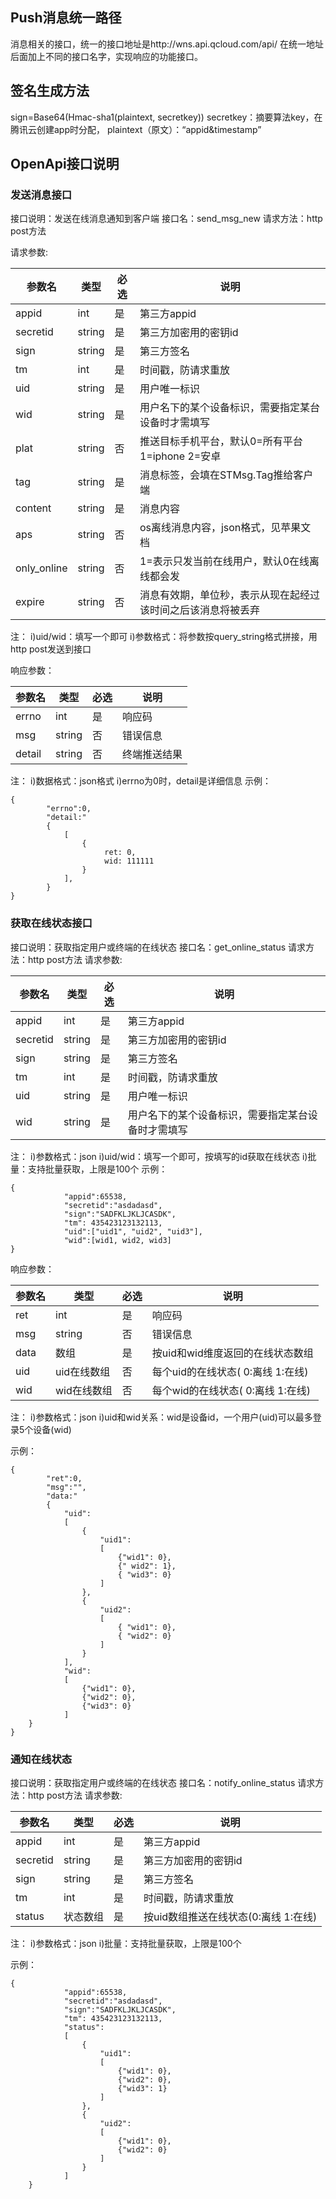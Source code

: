 ## Push消息统一路径
消息相关的接口，统一的接口地址是http://wns.api.qcloud.com/api/
在统一地址后面加上不同的接口名字，实现响应的功能接口。

## 签名生成方法
sign=Base64(Hmac-sha1(plaintext, secretkey))
secretkey：摘要算法key，在腾讯云创建app时分配，
plaintext（原文）：“appid&timestamp”

## OpenApi接口说明
### 发送消息接口
接口说明：发送在线消息通知到客户端
接口名：send_msg_new
请求方法：http post方法

请求参数:

| 参数名 | 类型 | 必选 | 说明 |
|---------|---------|---------|---------|
| appid | int | 是 | 第三方appid |
| secretid | string | 是 | 第三方加密用的密钥id |
| sign | string | 是 | 第三方签名 |
| tm | int | 是 | 时间戳，防请求重放 |
| uid | string | 是 | 用户唯一标识 |
| wid | string | 是 | 用户名下的某个设备标识，需要指定某台设备时才需填写 |
| plat | string | 否 | 推送目标手机平台，默认0=所有平台 1=iphone 2=安卓 |
| tag | string | 是 | 消息标签，会填在STMsg.Tag推给客户端 |
| content | string | 是 | 消息内容 |
| aps | string | 否 | os离线消息内容，json格式，见苹果文档 |
| only_online | string | 否 | 1=表示只发当前在线用户，默认0在线离线都会发 |
| expire | string | 否 | 消息有效期，单位秒，表示从现在起经过该时间之后该消息将被丢弃 |
注：
i)uid/wid：填写一个即可
i)参数格式：将参数按query_string格式拼接，用http post发送到接口

响应参数：

| 参数名 | 类型 | 必选|说明|
|---------|---------|---------|---------|
| errno | int | 是 | 响应码 |
| msg | string | 否 | 错误信息 |
| detail | string | 否 | 终端推送结果 |
注：
i)数据格式：json格式
i)errno为0时，detail是详细信息
示例：

```
{
		"errno":0,
		"detail:"
		{
			[
				{
					 ret: 0,
					 wid: 111111
				}
			],
		}
}

```

### 获取在线状态接口
接口说明：获取指定用户或终端的在线状态
接口名：get_online_status
请求方法：http post方法
请求参数:

| 参数名 | 类型 | 必选|说明|
|---------|---------|---------|---------|
| appid | int | 是 | 第三方appid |
| secretid | string | 是 | 第三方加密用的密钥id |
| sign | string | 是 | 第三方签名 |
| tm | int | 是 | 时间戳，防请求重放 |
| uid | string | 是 | 用户唯一标识|
| wid | string | 是 | 用户名下的某个设备标识，需要指定某台设备时才需填写 |

注：
i)参数格式：json
i)uid/wid：填写一个即可，按填写的id获取在线状态
i)批量：支持批量获取，上限是100个
示例：

```
{
			"appid":65538,
			"secretid":"asdadasd",
			"sign":"SADFKLJKLJCASDK",
			"tm": 435423123132113,
			"uid":["uid1", "uid2", "uid3"],
			"wid":[wid1, wid2, wid3]
}

```

响应参数：

| 参数名 | 类型 | 必选|说明|
|---------|---------|---------|---------|
| ret | int | 是 | 响应码 |
| msg | string | 否 | 错误信息 |
| data | 数组 | 是 | 按uid和wid维度返回的在线状态数组 |
| uid |  uid在线数组 | 否 | 每个uid的在线状态( 0:离线  1:在线) |
| wid |  wid在线数组 | 否 | 每个wid的在线状态( 0:离线  1:在线) |
注：
i)参数格式：json
i)uid和wid关系：wid是设备id，一个用户(uid)可以最多登录5个设备(wid)

示例：

```
{
		"ret":0,
		"msg":"",
		"data:"
		{
			"uid":
			[
				{
					"uid1":
					[
						{"wid1": 0},
						{" wid2": 1},
						{ "wid3": 0}
					]
				},
				{
					"uid2":
					[
						{ "wid1": 0},
						{ "wid2": 0}
					]
				}
			],
			"wid":
			[
				{"wid1": 0},
				{"wid2": 0},
				{"wid3": 0}
			]
	}
}

```


### 通知在线状态
接口说明：获取指定用户或终端的在线状态
接口名：notify_online_status
请求方法：http post方法
请求参数:

| 参数名 | 类型 | 必选|说明|
|---------|---------|---------|---------|
| appid | int | 是 | 第三方appid |
| secretid | string | 是 | 第三方加密用的密钥id |
| sign | string | 是 | 第三方签名 |
| tm | int | 是 | 时间戳，防请求重放 |
| status | 状态数组 | 是 | 按uid数组推送在线状态(0:离线  1:在线)|

注：
i)参数格式：json
i)批量：支持批量获取，上限是100个

示例：

```
{
			"appid":65538,
			"secretid":"asdadasd",
			"sign":"SADFKLJKLJCASDK",
			"tm": 435423123132113,
			"status":
			[
				{
					"uid1":
					[
						{"wid1": 0},
						{"wid2": 0},
						{"wid3": 1}
					]
				},
				{
					"uid2":
					[
						{"wid1": 0},
						{"wid2": 0}
					]
				}
			]
	}

```




